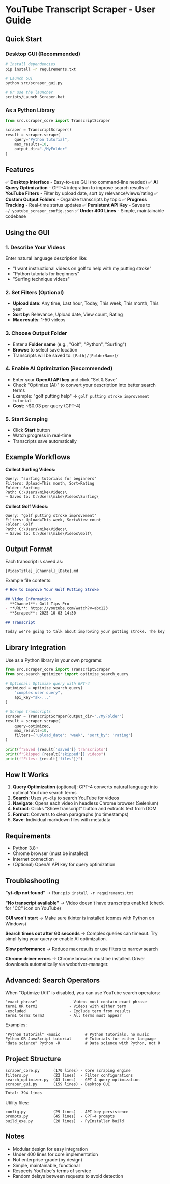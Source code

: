 # YouTube Transcript Scraper - User Guide

## Quick Start

### Desktop GUI (Recommended)

```bash
# Install dependencies
pip install -r requirements.txt

# Launch GUI
python src/scraper_gui.py

# Or use the launcher
scripts/Launch_Scraper.bat
```

### As a Python Library

```python
from src.scraper_core import TranscriptScraper

scraper = TranscriptScraper()
result = scraper.scrape(
    query="Python tutorial",
    max_results=10,
    output_dir="./MyFolder"
)
```

## Features

✅ **Desktop Interface** - Easy-to-use GUI (no command-line needed)
✅ **AI Query Optimization** - GPT-4 integration to improve search results
✅ **YouTube Filters** - Filter by upload date, sort by relevance/views/rating
✅ **Custom Output Folders** - Organize transcripts by topic
✅ **Progress Tracking** - Real-time status updates
✅ **Persistent API Key** - Saves to `~/.youtube_scraper_config.json`
✅ **Under 400 Lines** - Simple, maintainable codebase

## Using the GUI

### 1. Describe Your Videos
Enter natural language description like:
- "I want instructional videos on golf to help with my putting stroke"
- "Python tutorials for beginners"
- "Surfing technique videos"

### 2. Set Filters (Optional)
- **Upload date**: Any time, Last hour, Today, This week, This month, This year
- **Sort by**: Relevance, Upload date, View count, Rating
- **Max results**: 1-50 videos

### 3. Choose Output Folder
- Enter a **Folder name** (e.g., "Golf", "Python", "Surfing")
- **Browse** to select save location
- Transcripts will be saved to: `[Path]/[FolderName]/`

### 4. Enable AI Optimization (Recommended)
- Enter your **OpenAI API key** and click "Set & Save"
- Check "Optimize (AI)" to convert your description into better search terms
- Example: "golf putting help" → `golf putting stroke improvement tutorial`
- **Cost**: ~$0.03 per query (GPT-4)

### 5. Start Scraping
- Click **Start** button
- Watch progress in real-time
- Transcripts save automatically

## Example Workflows

**Collect Surfing Videos:**
```
Query: "surfing tutorials for beginners"
Filters: Upload=This month, Sort=Rating
Folder: Surfing
Path: C:\Users\mike\Videos\
→ Saves to: C:\Users\mike\Videos\Surfing\
```

**Collect Golf Videos:**
```
Query: "golf putting stroke improvement"
Filters: Upload=This week, Sort=View count
Folder: Golf
Path: C:\Users\mike\Videos\
→ Saves to: C:\Users\mike\Videos\Golf\
```

## Output Format

Each transcript is saved as:
```
[VideoTitle]_[Channel]_[Date].md
```

Example file contents:
```markdown
# How to Improve Your Golf Putting Stroke

## Video Information
- **Channel**: Golf Tips Pro
- **URL**: https://youtube.com/watch?v=abc123
- **Scraped**: 2025-10-03 14:30

## Transcript

Today we're going to talk about improving your putting stroke. The key is to maintain a steady pendulum motion with your arms...
```

## Library Integration

Use as a Python library in your own programs:

```python
from src.scraper_core import TranscriptScraper
from src.search_optimizer import optimize_search_query

# Optional: Optimize query with GPT-4
optimized = optimize_search_query(
    "complex user query",
    api_key="sk-..."
)

# Scrape transcripts
scraper = TranscriptScraper(output_dir="./MyFolder")
result = scraper.scrape(
    query=optimized,
    max_results=10,
    filters={'upload_date': 'week', 'sort_by': 'rating'}
)

print(f"Saved {result['saved']} transcripts")
print(f"Skipped {result['skipped']} videos")
print(f"Files: {result['files']}")
```

## How It Works

1. **Query Optimization** (optional): GPT-4 converts natural language into optimal YouTube search terms
2. **Search**: Uses `yt-dlp` to search YouTube for videos
3. **Navigate**: Opens each video in headless Chrome browser (Selenium)
4. **Extract**: Clicks "Show transcript" button and extracts text from DOM
5. **Format**: Converts to clean paragraphs (no timestamps)
6. **Save**: Individual markdown files with metadata

## Requirements

- Python 3.8+
- Chrome browser (must be installed)
- Internet connection
- (Optional) OpenAI API key for query optimization

## Troubleshooting

**"yt-dlp not found"**
→ Run: `pip install -r requirements.txt`

**"No transcript available"**
→ Video doesn't have transcripts enabled (check for "CC" icon on YouTube)

**GUI won't start**
→ Make sure tkinter is installed (comes with Python on Windows)

**Search times out after 60 seconds**
→ Complex queries can timeout. Try simplifying your query or enable AI optimization.

**Slow performance**
→ Reduce max results or use filters to narrow search

**Chrome driver errors**
→ Chrome browser must be installed. Driver downloads automatically via webdriver-manager.

## Advanced: Search Operators

When "Optimize (AI)" is disabled, you can use YouTube search operators:

```
"exact phrase"              - Videos must contain exact phrase
term1 OR term2              - Videos with either term
-excluded                   - Exclude term from results
term1 term2 term3           - All terms must appear
```

Examples:
```
"Python tutorial" -music           # Python tutorials, no music
Python OR JavaScript tutorial      # Tutorials for either language
"data science" Python -R           # Data science with Python, not R
```

## Project Structure

```
scraper_core.py      (170 lines) - Core scraping engine
filters.py           (22 lines)  - Filter configurations
search_optimizer.py  (43 lines)  - GPT-4 query optimization
scraper_gui.py       (159 lines) - Desktop GUI
─────────────────────────────────
Total: 394 lines
```

Utility files:
```
config.py            (29 lines)  - API key persistence
prompts.py           (45 lines)  - GPT-4 prompts
build_exe.py         (28 lines)  - PyInstaller build
```

## Notes

- Modular design for easy integration
- Under 400 lines for core implementation
- Not enterprise-grade (by design)
- Simple, maintainable, functional
- Respects YouTube's terms of service
- Random delays between requests to avoid detection
